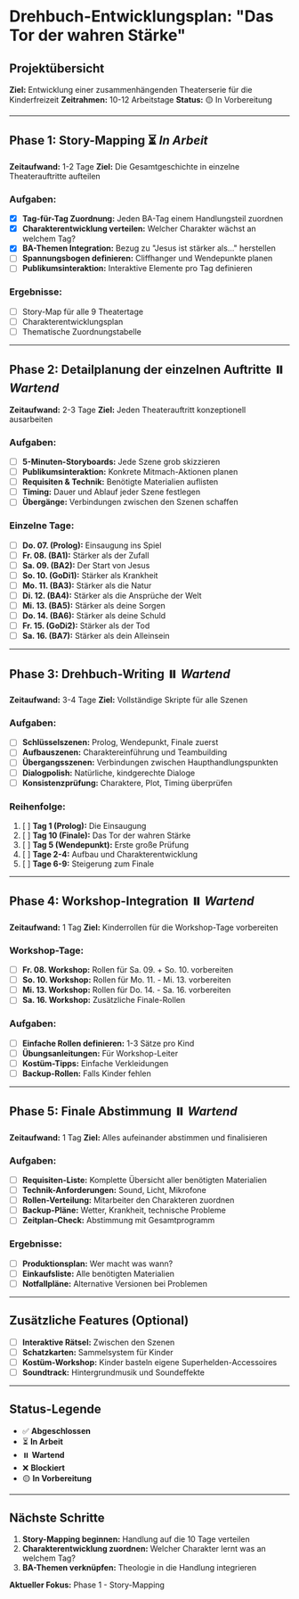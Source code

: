 # Drehbuch-Entwicklungsplan: "Das Tor der wahren Stärke"

## Projektübersicht
**Ziel:** Entwicklung einer zusammenhängenden Theaterserie für die Kinderfreizeit
**Zeitrahmen:** 10-12 Arbeitstage
**Status:** 🟡 In Vorbereitung

---

## Phase 1: Story-Mapping ⏳ *In Arbeit*
**Zeitaufwand:** 1-2 Tage
**Ziel:** Die Gesamtgeschichte in einzelne Theaterauftritte aufteilen

### Aufgaben:
- [x] **Tag-für-Tag Zuordnung:** Jeden BA-Tag einem Handlungsteil zuordnen
- [x] **Charakterentwicklung verteilen:** Welcher Charakter wächst an welchem Tag?
- [x] **BA-Themen Integration:** Bezug zu "Jesus ist stärker als..." herstellen
- [ ] **Spannungsbogen definieren:** Cliffhanger und Wendepunkte planen
- [ ] **Publikumsinteraktion:** Interaktive Elemente pro Tag definieren

### Ergebnisse:
- [ ] Story-Map für alle 9 Theatertage
- [ ] Charakterentwicklungsplan
- [ ] Thematische Zuordnungstabelle

---

## Phase 2: Detailplanung der einzelnen Auftritte ⏸️ *Wartend*
**Zeitaufwand:** 2-3 Tage
**Ziel:** Jeden Theaterauftritt konzeptionell ausarbeiten

### Aufgaben:
- [ ] **5-Minuten-Storyboards:** Jede Szene grob skizzieren
- [ ] **Publikumsinteraktion:** Konkrete Mitmach-Aktionen planen
- [ ] **Requisiten & Technik:** Benötigte Materialien auflisten
- [ ] **Timing:** Dauer und Ablauf jeder Szene festlegen
- [ ] **Übergänge:** Verbindungen zwischen den Szenen schaffen

### Einzelne Tage:
- [ ] **Do. 07. (Prolog):** Einsaugung ins Spiel
- [ ] **Fr. 08. (BA1):** Stärker als der Zufall
- [ ] **Sa. 09. (BA2):** Der Start von Jesus
- [ ] **So. 10. (GoDi1):** Stärker als Krankheit
- [ ] **Mo. 11. (BA3):** Stärker als die Natur
- [ ] **Di. 12. (BA4):** Stärker als die Ansprüche der Welt
- [ ] **Mi. 13. (BA5):** Stärker als deine Sorgen
- [ ] **Do. 14. (BA6):** Stärker als deine Schuld
- [ ] **Fr. 15. (GoDi2):** Stärker als der Tod
- [ ] **Sa. 16. (BA7):** Stärker als dein Alleinsein

---

## Phase 3: Drehbuch-Writing ⏸️ *Wartend*
**Zeitaufwand:** 3-4 Tage
**Ziel:** Vollständige Skripte für alle Szenen

### Aufgaben:
- [ ] **Schlüsselszenen:** Prolog, Wendepunkt, Finale zuerst
- [ ] **Aufbauszenen:** Charaktereinführung und Teambuilding
- [ ] **Übergangsszenen:** Verbindungen zwischen Haupthandlungspunkten
- [ ] **Dialogpolish:** Natürliche, kindgerechte Dialoge
- [ ] **Konsistenzprüfung:** Charaktere, Plot, Timing überprüfen

### Reihenfolge:
1. [ ] **Tag 1 (Prolog):** Die Einsaugung
2. [ ] **Tag 10 (Finale):** Das Tor der wahren Stärke
3. [ ] **Tag 5 (Wendepunkt):** Erste große Prüfung
4. [ ] **Tage 2-4:** Aufbau und Charakterentwicklung
5. [ ] **Tage 6-9:** Steigerung zum Finale

---

## Phase 4: Workshop-Integration ⏸️ *Wartend*
**Zeitaufwand:** 1 Tag
**Ziel:** Kinderrollen für die Workshop-Tage vorbereiten

### Workshop-Tage:
- [ ] **Fr. 08. Workshop:** Rollen für Sa. 09. + So. 10. vorbereiten
- [ ] **So. 10. Workshop:** Rollen für Mo. 11. - Mi. 13. vorbereiten
- [ ] **Mi. 13. Workshop:** Rollen für Do. 14. - Sa. 16. vorbereiten
- [ ] **Sa. 16. Workshop:** Zusätzliche Finale-Rollen

### Aufgaben:
- [ ] **Einfache Rollen definieren:** 1-3 Sätze pro Kind
- [ ] **Übungsanleitungen:** Für Workshop-Leiter
- [ ] **Kostüm-Tipps:** Einfache Verkleidungen
- [ ] **Backup-Rollen:** Falls Kinder fehlen

---

## Phase 5: Finale Abstimmung ⏸️ *Wartend*
**Zeitaufwand:** 1 Tag
**Ziel:** Alles aufeinander abstimmen und finalisieren

### Aufgaben:
- [ ] **Requisiten-Liste:** Komplette Übersicht aller benötigten Materialien
- [ ] **Technik-Anforderungen:** Sound, Licht, Mikrofone
- [ ] **Rollen-Verteilung:** Mitarbeiter den Charakteren zuordnen
- [ ] **Backup-Pläne:** Wetter, Krankheit, technische Probleme
- [ ] **Zeitplan-Check:** Abstimmung mit Gesamtprogramm

### Ergebnisse:
- [ ] **Produktionsplan:** Wer macht was wann?
- [ ] **Einkaufsliste:** Alle benötigten Materialien
- [ ] **Notfallpläne:** Alternative Versionen bei Problemen

---

## Zusätzliche Features (Optional)
- [ ] **Interaktive Rätsel:** Zwischen den Szenen
- [ ] **Schatzkarten:** Sammelsystem für Kinder
- [ ] **Kostüm-Workshop:** Kinder basteln eigene Superhelden-Accessoires
- [ ] **Soundtrack:** Hintergrundmusik und Soundeffekte

---

## Status-Legende
- ✅ **Abgeschlossen**
- ⏳ **In Arbeit**
- ⏸️ **Wartend**
- ❌ **Blockiert**
- 🟡 **In Vorbereitung**

---

## Nächste Schritte
1. **Story-Mapping beginnen:** Handlung auf die 10 Tage verteilen
2. **Charakterentwicklung zuordnen:** Welcher Charakter lernt was an welchem Tag?
3. **BA-Themen verknüpfen:** Theologie in die Handlung integrieren

**Aktueller Fokus:** Phase 1 - Story-Mapping
